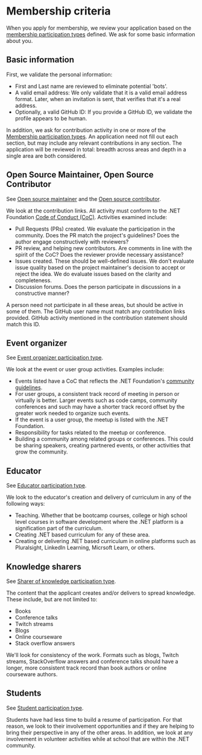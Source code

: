 # Membership criteria

When you apply for membership, we review your application based on the [membership participation types](../membership-participation-types.md) defined. We ask for some basic information about you.

## Basic information

First, we validate the personal information:

- First and Last name are reviewed to eliminate potential 'bots'.
- A valid email address: We only validate that it is a valid email address format. Later, when an invitation is sent, that verifies that it's a real address.
- Optionally, a valid GitHub ID: If you provide a GitHub ID, we validate the profile appears to be human.

In addition, we ask for contribution activity in one or more of the [Membership participation types](member-participation-types.md). An application need not fill out each section, but may include any relevant contributions in any section. The application will be reviewed in total: breadth across areas and depth in a single area are both considered.

## Open Source Maintainer, Open Source Contributor

See [Open source maintainer](membership-participation-types.md#the-open-source-maintainer) and the [Open source contributor](membership-participation-types.md#the-open-source-contributor).

We look at the contribution links. All activity must conform to the .NET Foundation [Code of Conduct (CoC)](https://dotnetfoundation.org/about/code-of-conduct). Activities examined include:

- Pull Requests (PRs) created. We evaluate the participation in the community. Does the PR match the project's guidelines? Does the author engage constructively with reviewers?
- PR review, and helping new contributors. Are comments in line with the spirit of the CoC? Does the reviewer provide necessary assistance?
- Issues created. These should be well-defined issues. We don't evaluate issue quality based on the project maintainer's decision to accept or reject the idea. We do evaluate issues based on the clarity and completeness.
- Discussion forums. Does the person participate in discussions in a constructive manner?

A person need not participate in all these areas, but should be active in some of them. The GitHub user name must match any contribution links provided. GitHub activity mentioned in the contribution statement should match this ID.

## Event organizer

See [Event organizer participation type](membership-participation-types.md#the-event-organizer).

We look at the event or user group activities. Examples include:

- Events listed have a CoC that reflects the .NET Foundation's [community guidelines](https://dotnetfoundation.org/about/code-of-conduct).
- For user groups, a consistent track record of meeting in person or virtually is better. Larger events such as code camps, community conferences and such may have a shorter track record offset by the greater work needed to organize such events.
- If the event is a user group, the meetup is listed with the .NET Foundation.
- Responsibility for tasks related to the meetup or conference.
- Building a community among related groups or conferences. This could be sharing speakers, creating partnered events, or other activities that grow the community.

## Educator

See [Educator participation type](membership-participation-types.md#the-educator).

We look to the educator's creation and delivery of curriculum in any of the following ways:

- Teaching. Whether that be bootcamp courses, college or high school level courses in software development where the .NET platform is a signification part of the curriculum.
- Creating .NET based curriculum for any of these area.
- Creating or delivering .NET based curriculum in online platforms such as Pluralsight, LinkedIn Learning, Micrsoft Learn, or others.

## Knowledge sharers

See [Sharer of knowledge participation type](membership-participation-types.md#the-sharer-of-knowledge).

The content that the applicant creates and/or delivers to spread knowledge. These include, but are not limited to:

- Books
- Conference talks
- Twitch streams
- Blogs
- Online courseware
- Stack overflow answers

We'll look for consistency of the work. Formats such as blogs, Twitch streams, StackOverflow answers and conference talks should have a longer, more consistent track record than book authors or online courseware authors.

## Students

See [Student participation type](membership-participation-types.md#the-student).

Students have had less time to build a resume of participation. For that reason, we look to their involvement opportunities and if they are helping to bring their perspective in any of the other areas. In addition, we look at any involvement in volunteer activities while at school that are within the .NET community.
